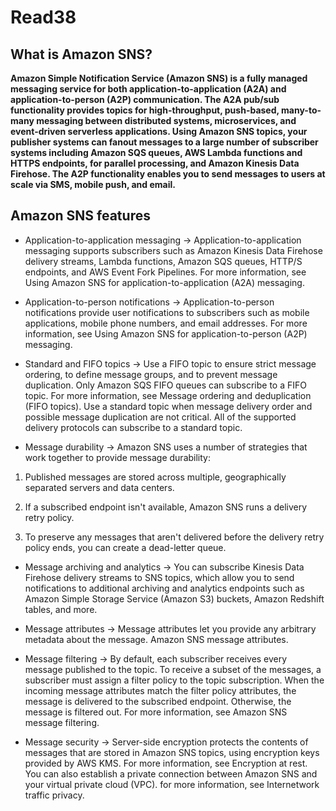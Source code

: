 # Read38

## What is Amazon SNS?

**Amazon Simple Notification Service (Amazon SNS) is a fully managed messaging service for both application-to-application (A2A) and application-to-person (A2P) communication. The A2A pub/sub functionality provides topics for high-throughput, push-based, many-to-many messaging between distributed systems, microservices, and event-driven serverless applications. Using Amazon SNS topics, your publisher systems can fanout messages to a large number of subscriber systems including Amazon SQS queues, AWS Lambda functions and HTTPS endpoints, for parallel processing, and Amazon Kinesis Data Firehose. The A2P functionality enables you to send messages to users at scale via SMS, mobile push, and email.**

## Amazon SNS features

- Application-to-application messaging -> Application-to-application messaging supports subscribers such as Amazon Kinesis Data Firehose delivery streams, Lambda functions, Amazon SQS queues, HTTP/S endpoints, and AWS Event Fork Pipelines. For more information, see Using Amazon SNS for application-to-application (A2A) messaging.

- Application-to-person notifications -> Application-to-person notifications provide user notifications to subscribers such as mobile applications, mobile phone numbers, and email addresses. For more information, see Using Amazon SNS for application-to-person (A2P) messaging.

- Standard and FIFO topics -> Use a FIFO topic to ensure strict message ordering, to define message groups, and to prevent message duplication. Only Amazon SQS FIFO queues can subscribe to a FIFO topic. For more information, see Message ordering and deduplication (FIFO topics).
Use a standard topic when message delivery order and possible message duplication are not critical. All of the supported delivery protocols can subscribe to a standard topic.

- Message durability -> Amazon SNS uses a number of strategies that work together to provide message durability:

1. Published messages are stored across multiple, geographically separated servers and data centers.

2. If a subscribed endpoint isn't available, Amazon SNS runs a delivery retry policy.

3. To preserve any messages that aren't delivered before the delivery retry policy ends, you can create a dead-letter queue.

- Message archiving and analytics -> You can subscribe Kinesis Data Firehose delivery streams to SNS topics, which allow you to send notifications to additional archiving and analytics endpoints such as Amazon Simple Storage Service (Amazon S3) buckets, Amazon Redshift tables, and more.

- Message attributes -> Message attributes let you provide any arbitrary metadata about the message. Amazon SNS message attributes.

- Message filtering -> By default, each subscriber receives every message published to the topic. To receive a subset of the messages, a subscriber must assign a filter policy to the topic subscription. When the incoming message attributes match the filter policy attributes, the message is delivered to the subscribed endpoint. Otherwise, the message is filtered out. For more information, see Amazon SNS message filtering.

- Message security -> Server-side encryption protects the contents of messages that are stored in Amazon SNS topics, using encryption keys provided by AWS KMS. For more information, see Encryption at rest.
You can also establish a private connection between Amazon SNS and your virtual private cloud (VPC). for more information, see Internetwork traffic privacy.
